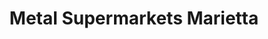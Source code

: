 ---
title: "Metal Supermarkets Marietta"
url: /marietta/metal-supermarkets-marietta/
shop: doityourself
---